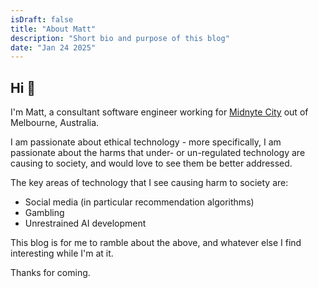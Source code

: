 ```yaml
---
isDraft: false
title: "About Matt"
description: "Short bio and purpose of this blog"
date: "Jan 24 2025"
---
```

## Hi 👋
I'm Matt, a consultant software engineer working for [Midnyte City](https://midnytecity.com.au) out of Melbourne, Australia.

I am passionate about ethical technology - more specifically, I am passionate about the harms that under- or un-regulated technology are causing to society, and would love to see them be better addressed.

The key areas of technology that I see causing harm to society are:
- Social media (in particular recommendation algorithms)
- Gambling
- Unrestrained AI development

This blog is for me to ramble about the above, and whatever else I find interesting while I'm at it.

Thanks for coming.
